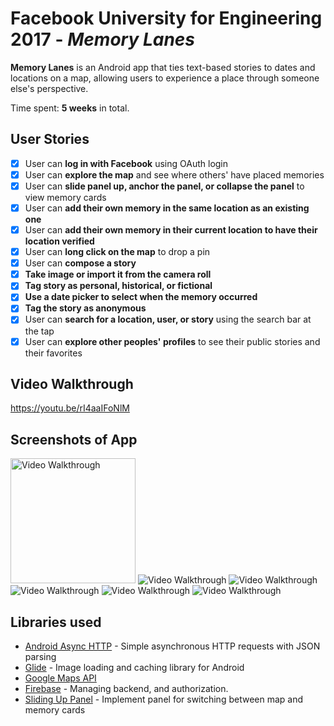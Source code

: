 # Facebook University for Engineering 2017 - *Memory Lanes*

**Memory Lanes** is an Android app that ties text-based stories to dates and locations on a map, allowing users to experience a place through someone else's perspective.

Time spent: **5 weeks** in total.

## User Stories

* [x]	User can **log in with Facebook** using OAuth login
* [x]	User can **explore the map** and see where others' have placed memories
* [x]	User can **slide panel up, anchor the panel, or collapse the panel** to view memory cards
* [x]	User can **add their own memory in the same location as an existing one** 
* [x]	User can **add their own memory in their current location to have their location verified** 
* [x]	User can **long click on the map** to drop a pin
* [x]	User can **compose a story** 
  * [x]	**Take image or import it from the camera roll**
  * [x]	**Tag story as personal, historical, or fictional**
  * [x]	**Use a date picker to select when the memory occurred**
  * [x] **Tag the story as anonymous**
* [x]	User can **search for a location, user, or story** using the search bar at the tap
* [x]	User can **explore other peoples' profiles** to see their public stories and their favorites

## Video Walkthrough
https://youtu.be/rI4aaIFoNlM

## Screenshots of App
<img src='screenshot1.png' title='Video Walkthrough' width='' alt='Video Walkthrough' style="width: 200px;" />
<img src='screenshot2.png' title='Video Walkthrough' width='' alt='Video Walkthrough' />
<img src='screenshot3.png' title='Video Walkthrough' width='' alt='Video Walkthrough' />
<img src='screenshot4.png' title='Video Walkthrough' width='' alt='Video Walkthrough' />
<img src='screenshot5.png' title='Video Walkthrough' width='' alt='Video Walkthrough' />
<img src='screenshot6.png' title='Video Walkthrough' width='' alt='Video Walkthrough' />

## Libraries used
- [Android Async HTTP](https://github.com/loopj/android-async-http) - Simple asynchronous HTTP requests with JSON parsing
- [Glide](https://github.com/bumptech/glide) - Image loading and caching library for Android
- [Google Maps API](https://developers.google.com/maps/)
- [Firebase](https://firebase.google.com/) - Managing backend, and authorization.
- [Sliding Up Panel](https://github.com/umano/AndroidSlidingUpPanel) - Implement panel for switching between map and memory cards













